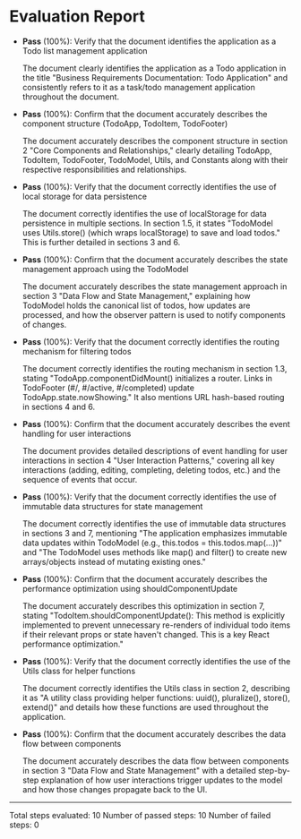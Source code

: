 # Evaluation Report

- **Pass** (100%): Verify that the document identifies the application as a Todo list management application
  
  The document clearly identifies the application as a Todo application in the title "Business Requirements Documentation: Todo Application" and consistently refers to it as a task/todo management application throughout the document.

- **Pass** (100%): Confirm that the document accurately describes the component structure (TodoApp, TodoItem, TodoFooter)
  
  The document accurately describes the component structure in section 2 "Core Components and Relationships," clearly detailing TodoApp, TodoItem, TodoFooter, TodoModel, Utils, and Constants along with their respective responsibilities and relationships.

- **Pass** (100%): Verify that the document correctly identifies the use of local storage for data persistence
  
  The document correctly identifies the use of localStorage for data persistence in multiple sections. In section 1.5, it states "TodoModel uses Utils.store() (which wraps localStorage) to save and load todos." This is further detailed in sections 3 and 6.

- **Pass** (100%): Confirm that the document accurately describes the state management approach using the TodoModel
  
  The document accurately describes the state management approach in section 3 "Data Flow and State Management," explaining how TodoModel holds the canonical list of todos, how updates are processed, and how the observer pattern is used to notify components of changes.

- **Pass** (100%): Verify that the document correctly identifies the routing mechanism for filtering todos
  
  The document correctly identifies the routing mechanism in section 1.3, stating "TodoApp.componentDidMount() initializes a router. Links in TodoFooter (#/, #/active, #/completed) update TodoApp.state.nowShowing." It also mentions URL hash-based routing in sections 4 and 6.

- **Pass** (100%): Confirm that the document accurately describes the event handling for user interactions
  
  The document provides detailed descriptions of event handling for user interactions in section 4 "User Interaction Patterns," covering all key interactions (adding, editing, completing, deleting todos, etc.) and the sequence of events that occur.

- **Pass** (100%): Verify that the document correctly identifies the use of immutable data structures for state management
  
  The document correctly identifies the use of immutable data structures in sections 3 and 7, mentioning "The application emphasizes immutable data updates within TodoModel (e.g., this.todos = this.todos.map(...))" and "The TodoModel uses methods like map() and filter() to create new arrays/objects instead of mutating existing ones."

- **Pass** (100%): Confirm that the document accurately describes the performance optimization using shouldComponentUpdate
  
  The document accurately describes this optimization in section 7, stating "TodoItem.shouldComponentUpdate(): This method is explicitly implemented to prevent unnecessary re-renders of individual todo items if their relevant props or state haven't changed. This is a key React performance optimization."

- **Pass** (100%): Verify that the document correctly identifies the use of the Utils class for helper functions
  
  The document correctly identifies the Utils class in section 2, describing it as "A utility class providing helper functions: uuid(), pluralize(), store(), extend()" and details how these functions are used throughout the application.

- **Pass** (100%): Confirm that the document accurately describes the data flow between components
  
  The document accurately describes the data flow between components in section 3 "Data Flow and State Management" with a detailed step-by-step explanation of how user interactions trigger updates to the model and how those changes propagate back to the UI.

---

Total steps evaluated: 10
Number of passed steps: 10
Number of failed steps: 0